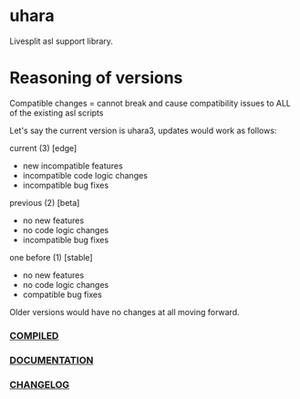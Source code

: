 # uhara
Livesplit asl support library.

# Reasoning of versions
Compatible changes = cannot break and cause compatibility issues to ALL of the existing asl scripts

Let's say the current version is uhara3, updates would work as follows:

current (3) [edge]
* new incompatible features
* incompatible code logic changes
* incompatible bug fixes

previous (2) [beta]
* no new features
* no code logic changes
* incompatible bug fixes

one before (1) [stable]
* no new features
* no code logic changes
* compatible bug fixes

Older versions would have no changes at all moving forward.

### [COMPILED](https://github.com/ru-mii/uhara/tree/main/bin)

### [DOCUMENTATION](https://github.com/ru-mii/uhara/tree/main/doc)

### [CHANGELOG](https://github.com/ru-mii/uhara/blob/main/clog/README.md)
